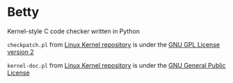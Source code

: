 # Betty
Kernel-style C code checker written in Python

`checkpatch.pl` from [Linux Kernel repository](http://git.kernel.org/cgit/linux/kernel/git/torvalds/linux.git) is under the [GNU GPL License version 2](https://www.gnu.org/licenses/old-licenses/gpl-2.0.en.html)

`kernel-doc.pl` from [Linux Kernel repository](http://git.kernel.org/cgit/linux/kernel/git/torvalds/linux.git/tree/scripts/kernel-doc) is under the [GNU General Public License](https://www.gnu.org/licenses/gpl.html)
